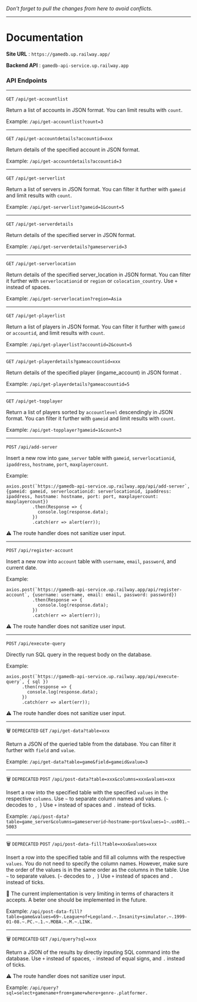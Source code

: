 *Don't forget to pull the changes from here to avoid conflicts.*

---

# Documentation #

**Site URL** : `https://gamedb.up.railway.app/`

**Backend API** : `gamedb-api-service.up.railway.app`


### API Endpoints ###

---

`GET` `/api/get-accountlist`

Return a list of accounts in JSON format. You can limit results with `count`.

Example: `/api/get-accountlist?count=3`

---

`GET` `/api/get-accountdetails?accountid=xxx`

Return details of the specified account in JSON format.

Example: `/api/get-accountdetails?accountid=3`

---

`GET` `/api/get-serverlist`

Return a list of servers in JSON format. You can filter it further with `gameid` and limit results with `count`.

Example: `/api/get-serverlist?gameid=1&count=5`

---

`GET` `/api/get-serverdetails`

Return details of the specified server in JSON format.

Example: `/api/get-serverdetails?gameserverid=3`

---

`GET` `/api/get-serverlocation`

Return details of the specified server_location in JSON format. You can filter it further with `serverlocationid` or `region` or `colocation_country`. Use `+` instead of spaces.

Example: `/api/get-serverlocation?region=Asia`

---

`GET` `/api/get-playerlist`

Return a list of players in JSON format. You can filter it further with `gameid` or `accountid`, and limit results with `count`.

Example: `/api/get-playerlist?accountid=2&count=5`

---

`GET` `/api/get-playerdetails?gameaccountid=xxx`

Return details of the specified player (ingame_account) in JSON format .

Example: `/api/get-playerdetails?gameaccountid=5`

---

`GET` `/api/get-topplayer`

Return a list of players sorted by `accountlevel` descendingly in JSON format. You can filter it further with `gameid` and limit results with `count`.

Example: `/api/get-topplayer?gameid=1&count=3`

---

`POST` `/api/add-server`

Insert a new row into `game_server` table with `gameid`, `serverlocationid`, `ipaddress`,  `hostname`, `port`, `maxplayercount`.

Example:

```
axios.post(`https://gamedb-api-service.up.railway.app/api/add-server`, {gameid: gameid, serverlocationid: serverlocationid, ipaddress: ipaddress, hostname: hostname, port: port, maxplayercount: maxplayercount})
          .then(Response => {
            console.log(response.data);
          })
          .catch(err => alert(err));
```

:warning: The route handler does not sanitize user input.

---

`POST` `/api/register-account`

Insert a new row into `account` table with `username`, `email`, `password`, and current date.

Example:

```
axios.post(`https://gamedb-api-service.up.railway.app/api/register-account`, {username: username, email: email, password: password})
          .then(Response => {
            console.log(response.data);
          })
          .catch(err => alert(err));
```

:warning: The route handler does not sanitize user input.

---

`POST` `/api/execute-query`

Directly run SQL query in the request body on the database.

Example:

```
axios.post(`https://gamedb-api-service.up.railway.app/api/execute-query`, { sql })
      .then(response => {
        console.log(response.data);
      })
      .catch(err => alert(err));
```

:warning: The route handler does not sanitize user input.

---

:wastebasket: `DEPRECATED` `GET` `/api/get-data?table=xxx`

Return a JSON of the queried table from the database. You can filter it further with `field` and `value`.

Example: `/api/get-data?table=game&field=gameid&value=3`

---

:wastebasket: `DEPRECATED` `POST` `/api/post-data?table=xxx&columns=xxx&values=xxx`

Insert a row into the specified table with the specified `values` in the respective `columns`. Use `~` to separate column names and values. (`~` decodes to `, `) Use `+` instead of spaces and `.` instead of ticks.

Example: `/api/post-data?table=game_server&columns=gameserverid~hostname~port&values=1~.us001.~5003`

---

:wastebasket: `DEPRECATED` `POST` `/api/post-data-fill?table=xxx&values=xxx`

Insert a row into the specified table and fill all columns with the respective `values`. You do not need to specify the column names. However, make sure the order of the values is in the same order as the columns in the table. Use `~` to separate values. (`~` decodes to `, `) Use `+` instead of spaces and `.` instead of ticks.

:construction: The current implementation is very limiting in terms of characters it accepts. A beter one should be implemented in the future.

Example: `/api/post-data-fill?table=game&values=69~.League+of+Legoland.~.Insanity+simulator.~.1999-01-08.~.PC.~.1.~.MOBA.~.M.~.LINK.`

---

:wastebasket: `DEPRECATED` `GET` `/api/query?sql=xxx`

Return a JSON of the results by directly inputing SQL command into the database. Use `+` instead of spaces, `-` instead of equal signs, and `.` instead of ticks.

:warning: The route handler does not sanitize user input.

Example: `/api/query?sql=select+gamename+from+game+where+genre-.platformer.`